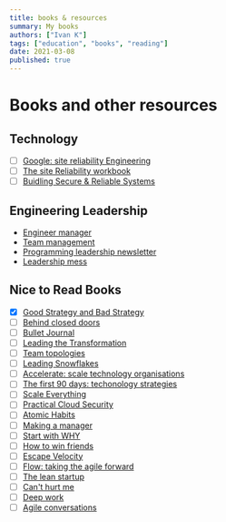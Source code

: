 ```yaml
---
title: books & resources
summary: My books
authors: ["Ivan K"]
tags: ["education", "books", "reading"]
date: 2021-03-08
published: true
---
```


# Books and other resources

## Technology

- [ ] [Google: site reliability Engineering](https://landing.google.com/sre/sre-book/toc/)
- [ ] [The site Reliability workbook](https://sre.google/workbook/table-of-contents/)
- [ ] [Buidling Secure & Reliable Systems][secure-reliable]

## Engineering Leadership

- [Engineer manager](https://github.com/ryanburgess/engineer-manager)
- [Team management](https://github.com/kdeldycke/awesome-engineering-team-management#engineering-managers)
- [Programming leadership newsletter](https://marcusblankenship.com/category/blog/daily-writing/)
- [Leadership mess](https://johnpcutler.github.io/tbm2020/#tbm-35-53-basic-prioritization-questions-and-when-to-converge-on-a-solution)

## Nice to Read Books

- [x] [Good Strategy and Bad Strategy][good-bad-strategy]
- [ ] [Behind closed doors]()
- [ ] [Bullet Journal](https://bulletjournal.com/pages/book)
- [ ] [Leading the Transformation](https://itrevolution.com/leading-the-transformation-book/)
- [ ] [Team topologies](https://teamtopologies.com/book)
- [ ] [Leading Snowflakes](http://leadingsnowflakes.com/)
- [ ] [Accelerate: scale technology organisations][accelerate]
- [ ] [The first 90 days: techonology strategies][accelerate]
- [ ] [Scale Everything](https://github.com/binhnguyennus/awesome-scalability)
- [ ] [Practical Cloud Security](https://www.oreilly.com/library/view/practical-cloud-security/9781492037507)
- [ ] [Atomic Habits](https://jamesclear.com/atomic-habits)
- [ ] [Making a manager](https://www.amazon.co.uk/Making-Manager-What-Everyone-Looks/dp/0753552892)
- [ ] [Start with WHY](https://simonsinek.com/product/start-with-why/)
- [ ] [How to win friends](https://www.goodreads.com/book/show/4865.How_to_Win_Friends_and_Influence_People)
- [ ] [Escape Velocity]()
- [ ] [Flow: taking the agile forward]()
- [ ] [The lean startup]()
- [ ] [Can't hurt me](https://davidgoggins.com/book/)
- [ ] [Deep work](https://www.calnewport.com/books/deep-work/)
- [ ] [Agile conversations](https://itrevolution.com/agile-conversations/)

<!-- resources -->
[good-bad-strategy]: https://www.goodreads.com/book/show/11721966-good-strategy-bad-strategy
[accelerate]: https://www.amazon.com/Accelerate-Software-Performing-Technology-Organizations-ebook/dp/B07B9F83WM/ref=sr_1_1?s=books&ie=UTF8&qid=1532354658&sr=1-1&keywords=accelerate+devops
[tech-strategies]: https://www.amazon.com/First-Days-Updated-Expanded-Strategies-ebook/dp/B00B6U63ZE/ref=sr_1_1?s=digital-text&ie=UTF8&qid=1532438854&sr=1-1&keywords=the+first+90+days
[secure-reliable]: https://static.googleusercontent.com/media/sre.google/en//static/pdf/building_secure_and_reliable_systems.pdf
<!-- https://ebookcentral.proquest.com/lib/open/detail.action?pq-origsite=primo&docID=1743239 -->
<!-- https://www.ebooks.com/en-gb/book/725888/good-strategy-bad-strategy/richard-rumelt/ -->
